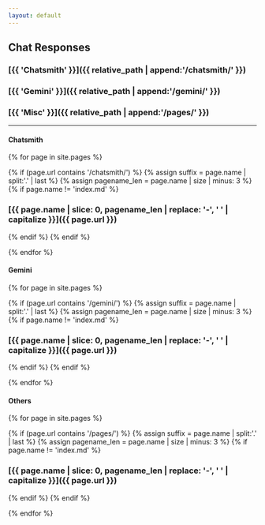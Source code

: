 ```yaml
---
layout: default
---
```


## Chat Responses

### [{{ 'Chatsmith' }}]({{ relative_path | append:'/chatsmith/' }})
### [{{ 'Gemini' }}]({{ relative_path | append:'/gemini/' }})
### [{{ 'Misc' }}]({{ relative_path | append:'/pages/' }})
---
#### Chatsmith
{% for page in site.pages %}

{% if (page.url contains '/chatsmith/') %}
{% assign suffix = page.name | split:'.' | last %}
{% assign pagename_len = page.name | size | minus: 3 %}
{% if page.name != 'index.md' %}
### [{{ page.name | slice: 0, pagename_len | replace: '-', ' ' | capitalize }}]({{ page.url }})
{% endif %}
{% endif %}

{% endfor %}

#### Gemini
{% for page in site.pages %}

{% if (page.url contains '/gemini/') %}
{% assign suffix = page.name | split:'.' | last %}
{% assign pagename_len = page.name | size | minus: 3 %}
{% if page.name != 'index.md' %}
### [{{ page.name | slice: 0, pagename_len | replace: '-', ' ' | capitalize }}]({{ page.url }})
{% endif %}
{% endif %}

{% endfor %}

#### Others
{% for page in site.pages %}

{% if (page.url contains '/pages/') %}
{% assign suffix = page.name | split:'.' | last %}
{% assign pagename_len = page.name | size | minus: 3 %}
{% if page.name != 'index.md' %}
### [{{ page.name | slice: 0, pagename_len | replace: '-', ' ' | capitalize }}]({{ page.url }})
{% endif %}
{% endif %}

{% endfor %}
